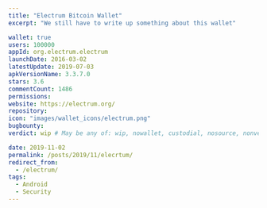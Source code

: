 ```yaml
---
title: "Electrum Bitcoin Wallet"
excerpt: "We still have to write up something about this wallet"

wallet: true
users: 100000
appId: org.electrum.electrum
launchDate: 2016-03-02
latestUpdate: 2019-07-03
apkVersionName: 3.3.7.0
stars: 3.6
commentCount: 1486
permissions:
website: https://electrum.org/
repository:
icon: "images/wallet_icons/electrum.png"
bugbounty:
verdict: wip # May be any of: wip, nowallet, custodial, nosource, nonverifiable, verifiable, bounty, cert1, cert2, cert3

date: 2019-11-02
permalink: /posts/2019/11/elecrtum/
redirect_from:
  - /electrum/
tags:
  - Android
  - Security
---
```

